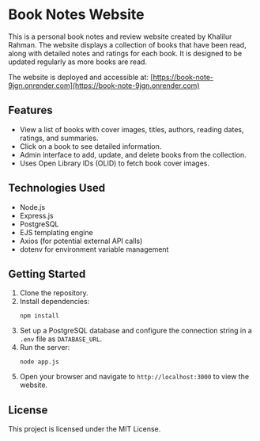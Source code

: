 # Book Notes Website

This is a personal book notes and review website created by Khalilur Rahman. The website displays a collection of books that have been read, along with detailed notes and ratings for each book. It is designed to be updated regularly as more books are read.

The website is deployed and accessible at: [https://book-note-9jgn.onrender.com](https://book-note-9jgn.onrender.com)

## Features

- View a list of books with cover images, titles, authors, reading dates, ratings, and summaries.
- Click on a book to see detailed information.
- Admin interface to add, update, and delete books from the collection.
- Uses Open Library IDs (OLID) to fetch book cover images.

## Technologies Used

- Node.js
- Express.js
- PostgreSQL
- EJS templating engine
- Axios (for potential external API calls)
- dotenv for environment variable management

## Getting Started

1. Clone the repository.
2. Install dependencies:
   ```
   npm install
   ```
3. Set up a PostgreSQL database and configure the connection string in a `.env` file as `DATABASE_URL`.
4. Run the server:
   ```
   node app.js
   ```
5. Open your browser and navigate to `http://localhost:3000` to view the website.

## License

This project is licensed under the MIT License.
